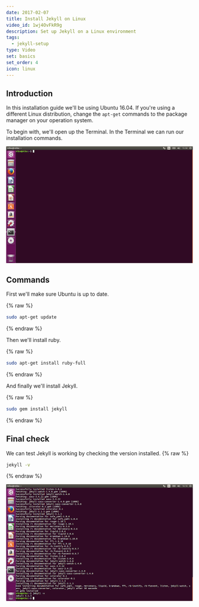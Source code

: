 ```yaml
---
date: 2017-02-07
title: Install Jekyll on Linux
video_id: 1wj4OvFkR9g
description: Set up Jekyll on a Linux environment
tags:
  - jekyll-setup
type: Video
set: basics
set_order: 4
icon: linux
---
```

## Introduction

In this installation guide we'll be using Ubuntu 16.04. If you're using a different Linux distribution, change the `apt-get` commands to the package manager on your operation system.

To begin with, we'll open up the Terminal. In the Terminal we can run our installation commands.

![Terminal](/images/tutorials/linux-install/terminal.png)

## Commands

First we'll make sure Ubuntu is up to date.

{% raw %}
~~~bash
sudo apt-get update
~~~
{% endraw %}

Then we'll install ruby.

{% raw %}
~~~bash
sudo apt-get install ruby-full
~~~
{% endraw %}

And finally we'll install Jekyll.

{% raw %}
~~~bash
sudo gem install jekyll
~~~
{% endraw %}

## Final check

We can test Jekyll is working by checking the version installed.
{% raw %}
~~~bash
jekyll -v
~~~
{% endraw %}

![Version](/images/tutorials/linux-install/version.png)
